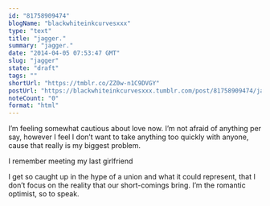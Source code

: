 ```yaml
---
id: "81758909474"
blogName: "blackwhiteinkcurvesxxx"
type: "text"
title: "jagger."
summary: "jagger."
date: "2014-04-05 07:53:47 GMT"
slug: "jagger"
state: "draft"
tags: ""
shortUrl: "https://tmblr.co/ZZ0w-n1C9DVGY"
postUrl: "https://blackwhiteinkcurvesxxx.tumblr.com/post/81758909474/jagger"
noteCount: "0"
format: "html"
---
```


I’m feeling somewhat cautious about love now. I’m not afraid of anything per say, however I feel I don’t want to take anything too quickly with anyone, cause that really is my biggest problem.

I remember meeting my last girlfriend 

I get so caught up in the hype of a union and what it could represent, that I don’t focus on the reality that our short-comings bring. I’m the romantic optimist, so to speak.